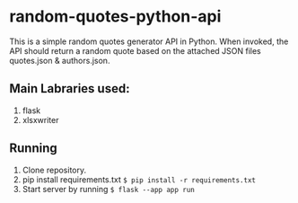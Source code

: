 # random-quotes-python-api
This is a simple random quotes generator API in Python. When invoked, the API should return a random quote based on the attached JSON files quotes.json &amp; authors.json.

## Main Labraries used:
  1. flask
  2. xlsxwriter


## Running
  1. Clone repository.
  2. pip install requirements.txt ``` $ pip install -r requirements.txt ```
  3. Start server by running ``` $ flask --app app run ```

